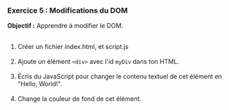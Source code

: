 ### Exercice 5 : Modifications du DOM
**Objectif :** Apprendre à modifier le DOM.
<br><br>
1. Créer un fichier index.html, et script.js
<br><br>
2. Ajoute un élément `<div>` avec l'id `myDiv` dans ton HTML.
<br><br>
3. Écris du JavaScript pour changer le contenu textuel de cet élément en "Hello, World!".
<br><br>
4. Change la couleur de fond de cet élément.

